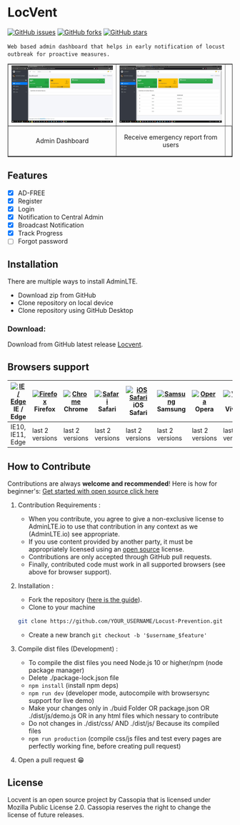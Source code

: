 # LocVent
[![GitHub issues](https://img.shields.io/github/issues/Bemhreth/Locust-Prevention)](https://github.com/https://github.com/Bemhreth/Locust-Prevention/issues) 
[![GitHub forks](https://img.shields.io/github/forks/Bemhreth/Locust-Prevention)](https://github.com/https://github.com/Bemhreth/Locust-Prevention/network)
[![GitHub stars](https://img.shields.io/github/stars/Bemhreth/Locust-Prevention)](https://github.com/https://github.com/Bemhreth/Locust-Prevention/stargazers)

`Web based admin dashboard that helps in early notification of locust outbreak for proactive measures.`


<p align="center">
<table border="1">
<td><img src="photo_2021-04-01_00-14-00.jpg" width="500" /></td>
<td><img src="photo_2021-04-01_00-14-02.jpg" width="500" /></td>
</tr>
<tr>
<td><p align="center">Admin Dashboard</p></td>
<td><p align="center">Receive emergency report from users</p></td>
<td><p align="center"></p></td>
</tr>
</table></p>


## Features

* [X] AD-FREE
* [X] Register 
* [X] Login
* [X] Notification to Central Admin  
* [X] Broadcast Notification 
* [X] Track Progress 
* [ ] Forgot password

## Installation
There are multiple ways to install AdminLTE.
  - Download zip from GitHub
  - Clone repository on local device
  - Clone repository using GitHub Desktop

### Download:

Download from GitHub latest release [Locvent](https://github.com/Bemhreth/Locust-Prevention).

## Browsers support

| [<img src="https://raw.githubusercontent.com/alrra/browser-logos/master/src/edge/edge_48x48.png" alt="IE / Edge" width="24px" height="24px" />](http://godban.github.io/browsers-support-badges/)<br/>IE / Edge | [<img src="https://raw.githubusercontent.com/alrra/browser-logos/master/src/firefox/firefox_48x48.png" alt="Firefox" width="24px" height="24px" />](http://godban.github.io/browsers-support-badges/)<br/>Firefox | [<img src="https://raw.githubusercontent.com/alrra/browser-logos/master/src/chrome/chrome_48x48.png" alt="Chrome" width="24px" height="24px" />](http://godban.github.io/browsers-support-badges/)<br/>Chrome | [<img src="https://raw.githubusercontent.com/alrra/browser-logos/master/src/safari/safari_48x48.png" alt="Safari" width="24px" height="24px" />](http://godban.github.io/browsers-support-badges/)<br/>Safari | [<img src="https://raw.githubusercontent.com/alrra/browser-logos/master/src/safari-ios/safari-ios_48x48.png" alt="iOS Safari" width="24px" height="24px" />](http://godban.github.io/browsers-support-badges/)<br/>iOS Safari | [<img src="https://raw.githubusercontent.com/alrra/browser-logos/master/src/samsung-internet/samsung-internet_48x48.png" alt="Samsung" width="24px" height="24px" />](http://godban.github.io/browsers-support-badges/)<br/>Samsung | [<img src="https://raw.githubusercontent.com/alrra/browser-logos/master/src/opera/opera_48x48.png" alt="Opera" width="24px" height="24px" />](http://godban.github.io/browsers-support-badges/)<br/>Opera | [<img src="https://raw.githubusercontent.com/alrra/browser-logos/master/src/vivaldi/vivaldi_48x48.png" alt="Vivaldi" width="24px" height="24px" />](http://godban.github.io/browsers-support-badges/)<br/>Vivaldi | [<img src="https://raw.githubusercontent.com/alrra/browser-logos/master/src/electron/electron_48x48.png" alt="Electron" width="24px" height="24px" />](http://godban.github.io/browsers-support-badges/)<br/>Electron |
| --------- | --------- | --------- | --------- | --------- | --------- | --------- | --------- | --------- |
| IE10, IE11, Edge| last 2 versions| last 2 versions| last 2 versions| last 2 versions| last 2 versions| last 2 versions| last 2 versions| last 2 versions


## How to Contribute

Contributions are always **welcome and recommended**! Here is how for beginner's: [Get started with open source click here](https://youtu.be/GbqSvJs-6W4)

1. Contribution Requirements : 
    * When you contribute, you agree to give a non-exclusive license to AdminLTE.io to use that contribution in any context as we (AdminLTE.io) see appropriate. 
    * If you use content provided by another party, it must be appropriately licensed using an [open source](https://opensource.org/licenses) license.
    * Contributions are only accepted through GitHub pull requests.
    * Finally, contributed code must work in all supported browsers (see above for browser support).
2. Installation :
    * Fork the repository ([here is the guide](https://help.github.com/articles/fork-a-repo/)).
    * Clone to your machine

    ```bash
    git clone https://github.com/YOUR_USERNAME/Locust-Prevention.git
    ```
    * Create a new branch `git checkout -b '$username_$feature'`
3. Compile dist files (Development) :
    * To compile the dist files you need Node.js 10 or higher/npm (node package manager)
    * Delete ./package-lock.json file
    * `npm install` (install npm deps)
    * `npm run dev` (developer mode, autocompile with browsersync support for live demo)
    * Make your changes only in ./buid Folder OR package.json OR ./dist/js/demo.js OR in any html files which nessary to contribute
    * Do not changes in ./dist/css/ AND ./dist/js/ Because its compiled files
    * `npm run production` (compile css/js files and test every pages are perfectly working fine, before creating pull request)
4. Open a pull request 😁

## License

Locvent is an open source project by Cassopia that is licensed under Mozilla Public License 2.0.
Cassopia reserves the right to change the license of future releases.

















